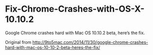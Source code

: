 Fix-Chrome-Crashes-with-OS-X-10.10.2
====================================

Google Chrome crashes hard with Mac OS 10.10.2 beta, here’s the fix.

Original from http://9to5mac.com/2014/11/30/google-chrome-crashes-hard-with-mac-os-10-10-2-beta-heres-the-fix/
